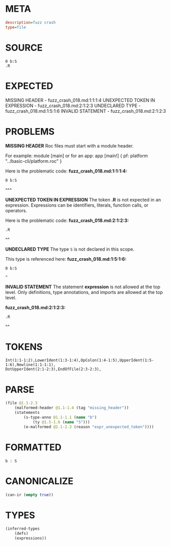 # META
~~~ini
description=fuzz crash
type=file
~~~
# SOURCE
~~~roc
0 b:S
.R
~~~
# EXPECTED
MISSING HEADER - fuzz_crash_018.md:1:1:1:4
UNEXPECTED TOKEN IN EXPRESSION - fuzz_crash_018.md:2:1:2:3
UNDECLARED TYPE - fuzz_crash_018.md:1:5:1:6
INVALID STATEMENT - fuzz_crash_018.md:2:1:2:3
# PROBLEMS
**MISSING HEADER**
Roc files must start with a module header.

For example:
        module [main]
or for an app:
        app [main!] { pf: platform "../basic-cli/platform.roc" }

Here is the problematic code:
**fuzz_crash_018.md:1:1:1:4:**
```roc
0 b:S
```
^^^


**UNEXPECTED TOKEN IN EXPRESSION**
The token **.R** is not expected in an expression.
Expressions can be identifiers, literals, function calls, or operators.

Here is the problematic code:
**fuzz_crash_018.md:2:1:2:3:**
```roc
.R
```
^^


**UNDECLARED TYPE**
The type ``S`` is not declared in this scope.

This type is referenced here:
**fuzz_crash_018.md:1:5:1:6:**
```roc
0 b:S
```
    ^


**INVALID STATEMENT**
The statement **expression** is not allowed at the top level.
Only definitions, type annotations, and imports are allowed at the top level.

**fuzz_crash_018.md:2:1:2:3:**
```roc
.R
```
^^


# TOKENS
~~~zig
Int(1:1-1:2),LowerIdent(1:3-1:4),OpColon(1:4-1:5),UpperIdent(1:5-1:6),Newline(1:1-1:1),
DotUpperIdent(2:1-2:3),EndOfFile(2:3-2:3),
~~~
# PARSE
~~~clojure
(file @1.1-2.3
	(malformed-header @1.1-1.4 (tag "missing_header"))
	(statements
		(s-type-anno @1.1-1.1 (name "b")
			(ty @1.5-1.6 (name "S")))
		(e-malformed @2.1-2.3 (reason "expr_unexpected_token"))))
~~~
# FORMATTED
~~~roc
b : S

~~~
# CANONICALIZE
~~~clojure
(can-ir (empty true))
~~~
# TYPES
~~~clojure
(inferred-types
	(defs)
	(expressions))
~~~

